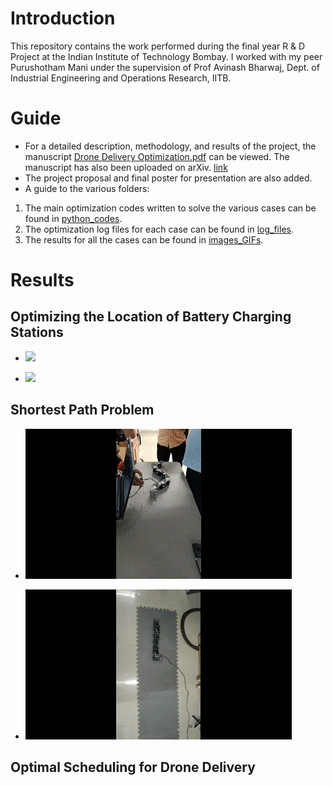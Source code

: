 # Introduction
This repository contains the work performed during the final year R & D Project at the Indian Institute of Technology Bombay. I worked with my peer Purushotham Mani under the supervision of Prof Avinash Bharwaj, Dept. of Industrial Engineering and Operations Research, IITB.

# Guide
- For a detailed description, methodology, and results of the project, the manuscript [Drone Delivery Optimization.pdf](https://github.com/saayuj/Drone-Delivery-Optimization/blob/main/Drone%20Delivery%20Optimization.pdf) can be viewed. The manuscript has also been uploaded on arXiv. [link](https://arxiv.org/abs/2311.17375)
- The project proposal and final poster for presentation are also added.
- A guide to the various folders:
1. The main optimization codes written to solve the various cases can be found in [python_codes](https://github.com/saayuj/Drone-Delivery-Optimization/tree/main/python_codes).
2. The optimization log files for each case can be found in [log_files](https://github.com/saayuj/Drone-Delivery-Optimization/tree/main/log_files).
3. The results for all the cases can be found in [images_GIFs](https://github.com/saayuj/Drone-Delivery-Optimization/tree/main/images_GIFs).

# Results
## Optimizing the Location of Battery Charging Stations
- 
  ![](https://github.com/saayuj/Snake-Robot/blob/main/images_GIFs/Snake_variable_amplitude_no_bias.gif)
  
- 
  ![](https://github.com/saayuj/Snake-Robot/blob/main/images_GIFs/3d_caterpillar.gif)

## Shortest Path Problem
- 
  ![](https://github.com/saayuj/Snake-Robot/blob/main/images_GIFs/planar_hardware.gif)
  
- 
  ![](https://github.com/saayuj/Snake-Robot/blob/main/images_GIFs/3d_hardware.gif)

## Optimal Scheduling for Drone Delivery
